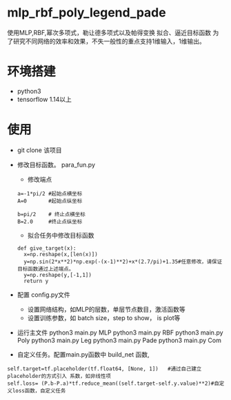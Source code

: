 # mlp_rbf_poly_legend_pade
使用MLP,RBF,幂次多项式，勒让德多项式以及帕得变换 拟合、逼近目标函数
为了研究不同网络的效率和效果，不失一般性的重点支持1维输入，1维输出。
# 环境搭建
- python3
- tensorflow 1.14以上

# 使用
- git clone  该项目

- 修改目标函数。 para_fun.py

  - 修改端点
  ```
  a=-1*pi/2 #起始点横坐标
  A=0       #起始点纵坐标

  b=pi/2    # 终止点横坐标
  B=2.0     #终止点纵坐标
  ```
  - 拟合任务中修改目标函数
  ```
  def give_target(x):
    x=np.reshape(x,[len(x)])
    y=np.sin(2*x**2)*np.exp(-(x-1)**2)+x*(2.7/pi)+1.35#任意修改，请保证目标函数通过上述端点。
    y=np.reshape(y,[-1,1])
    return y
  ```
  

- 配置 config.py文件
  - 设置网络结构，如MLP的层数，单层节点数目，激活函数等
  - 设置训练参数，如 batch size，step to show， is plot等
  

- 运行主文件  python3 main.py  MLP 
             python3 main.py  RBF
             python3 main.py  Poly
             python3 main.py  Leg
             python3 main.py  Pade
             python3 main.py  Com
             
- 自定义任务。配置main.py函数中 build_net 函数,
```
self.target=tf.placeholder(tf.float64, [None, 1])   #通过自己建立placeholder的方式引入 系数，如非线性项
self.loss= (P.b-P.a)*tf.reduce_mean((self.target-self.y.value)**2)#自定义loss函数，自定义任务

```


